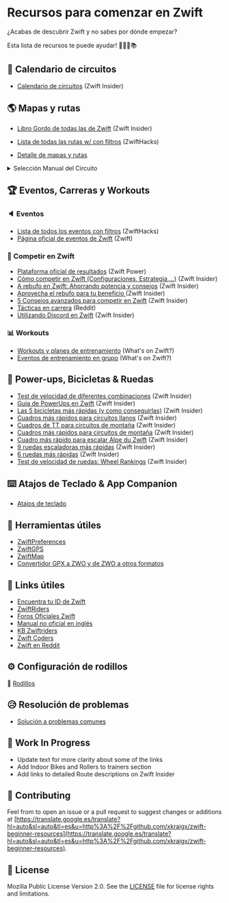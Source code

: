 # Recursos para comenzar en Zwift

¿Acabas de descubrir Zwift y no sabes por dónde empezar?

Esta lista de recursos te puede ayudar! 🚴🏻‍♂️📚

## 📆 Calendario de circuitos


- [Calendario de circuitos](https://translate.google.es/translate?hl=auto&sl=auto&tl=es&u=http%3A%2F%2Fzwiftinsider.com/schedule/) (Zwift Insider)
</details>

## :earth_americas: Mapas y rutas 
  - [Libro Gordo de todas las de Zwift](https://translate.google.es/translate?hl=auto&sl=auto&tl=es&u=http%3A%2F%2Fzwiftinsider.com/routes/) (Zwift Insider)

  - [Lista de todas las rutas w/ con filtros](https://translate.google.es/translate?hl=auto&sl=auto&tl=es&u=http%3A%2F%2Fzwifthacks.com/app/routes/) (ZwiftHacks)

  - [Detalle de mapas y rutas](maps.md)
  
  <details>
  <summary>Selección Manual del Circuito</summary>
  
  - [Con Zwift-Preferences](https://zwifthacks.com/zwift-preferences/)
  - [Editando prefs.xml](https://zwiftinsider.com/world-tag/)
  
  </details>
  
## 🏆 Eventos, Carreras y Workouts

### :speaker: Eventos

- [Lista de todos los eventos con filtros](https://translate.google.es/translate?hl=auto&sl=auto&tl=es&u=http%3A%2F%2Fzwifthacks.com/app/events/) (ZwiftHacks)
- [Página oficial de eventos de Zwift](https://translate.google.es/translate?hl=auto&sl=auto&tl=es&u=http%3A%2F%2Fzwift.com/events/) (Zwift)

### :checkered_flag: Competir en Zwift

- [Plataforma oficial de resultados](https://translate.google.es/translate?hl=auto&sl=auto&tl=es&u=http%3A%2F%2Fzwiftpower.com/) (Zwift Power)
- [Cómo competir en Zwift (Configuraciones, Estrategia,...)](https://translate.google.es/translate?hl=auto&sl=auto&tl=es&u=http%3A%2F%2Fzwiftinsider.com/how-to-race/) (Zwift Insider)
- [A rebufo en Zwift: Ahorrando potencia y consejos](https://translate.google.es/translate?hl=auto&sl=auto&tl=es&u=http%3A%2F%2Fzwiftinsider.com/zwift-drafting/) (Zwift Insider)
- [Aprovecha el rebufo para tu beneficio ](https://translate.google.es/translate?hl=auto&sl=auto&tl=es&u=http%3A%2F%2Fzwift.com/news/15937-zwift-how-to-use-the-draft-to-your-advantage) (Zwift Insider)
- [5 Consejos avanzados para competir en Zwift](https://translate.google.es/translate?hl=auto&sl=auto&tl=es&u=http%3A%2F%2Fzwiftinsider.com/5-advanced-zwift-racing-tips/) (Zwift Insider)
- [Tácticas en carrera](https://translate.google.es/translate?hl=auto&sl=auto&tl=es&u=http%3A%2F%2Fwww.reddit.com/r/Zwift/comments/df7s73/finished_my_first_race_excited_to_learn_more_race/) (Reddit)
- [Utilizando Discord en Zwift](https://translate.google.es/translate?hl=auto&sl=auto&tl=es&u=http%3A%2F%2Fzwiftinsider.com/using-discord) (Zwift Insider)

### :bar_chart: Workouts

- [Workouts y planes de entrenamiento](https://translate.google.es/translate?hl=auto&sl=auto&tl=es&u=http%3A%2F%2Fwhatsonzwift.com/workouts/) (What's on Zwift?)
- [Eventos de entrenamiento en grupo](https://translate.google.es/translate?hl=auto&sl=auto&tl=es&u=http%3A%2F%2Fwhatsonzwift.com/group-workouts/) (What's on Zwift?)

## 🍄 Power-ups, Bicicletas & Ruedas

- [Test de velocidad de diferentes combinaciones](https://translate.google.es/translate?hl=auto&sl=auto&tl=es&u=http%3A%2F%2Fzwiftinsider.com/category/tips/equipment/speed-tests/) (Zwift Insider)
- [Guia de PowerUps en Zwift](https://translate.google.es/translate?hl=auto&sl=auto&tl=es&u=http%3A%2F%2Fzwiftinsider.com/powerups/) (Zwift Insider)
- [Las 5 bicicletas más rápidas (y como conseguirlas)](https://translate.google.es/translate?hl=auto&sl=auto&tl=es&u=http%3A%2F%2Fzwiftinsider.com/5-fastest-bikes/) (Zwift Insider)
- [Cuadros más rápidos para circuitos llanos](https://translate.google.es/translate?hl=auto&sl=auto&tl=es&u=http%3A%2F%2Fzwiftinsider.com/fastest-frames/) (Zwift Insider)
- [Cuadros de TT para circuitos de montaña](https://translate.google.es/translate?hl=auto&sl=auto&tl=es&u=http%3A%2F%2Fzwiftinsider.com/fastest-tt-climbing-frames/) (Zwift Insider)
- [Cuadros más rápidos para  circuitos de montaña](https://translate.google.es/translate?hl=auto&sl=auto&tl=es&u=http%3A%2F%2Fzwiftinsider.com/fastest-bike-frames-for-climbing/) (Zwift Insider)
- [Cuadro más rápido para escalar Alpe du Zwift](https://translate.google.es/translate?hl=auto&sl=auto&tl=es&u=http%3A%2F%2Fzwiftinsider.com/fastest-bike-alpe/) (Zwift Insider)
- [9 ruedas escaladoras más rápidas](https://translate.google.es/translate?hl=auto&sl=auto&tl=es&u=http%3A%2F%2Fzwiftinsider.com/9-fastest-wheels-for-climbers/) (Zwift Insider)
- [6 ruedas más rápidas](https://translate.google.es/translate?hl=auto&sl=auto&tl=es&u=http%3A%2F%2Fzwiftinsider.com/fastest-wheelsets/) (Zwift Insider)
- [Test de velocidad de ruedas: Wheel Rankings](https://translate.google.es/translate?hl=auto&sl=auto&tl=es&u=http%3A%2F%2Fzwiftinsider.com/charts-wheels/) (Zwift Insider)

## ⌨️ Atajos de Teclado & App Companion

- [Atajos de teclado](https://translate.google.es/translate?hl=auto&sl=auto&tl=es&u=http%3A%2F%2Fzwiftinsider.com/keyboard-shortcuts/)

## 🔨 Herramientas útiles

- [ZwiftPreferences](https://translate.google.es/translate?hl=auto&sl=auto&tl=es&u=http%3A%2F%2Fzwifthacks.com/zwiftpref)
- [ZwiftGPS](https://translate.google.es/translate?hl=auto&sl=auto&tl=es&u=http%3A%2F%2Fwww.zwiftgps.com)
- [ZwiftMap](https://translate.google.es/translate?hl=auto&sl=auto&tl=es&u=http%3A%2F%2Fzwifthacks.com/zwiftmap/)
- [Convertidor GPX a ZWO y de ZWO a otros formatos](https://translate.google.es/translate?hl=auto&sl=auto&tl=es&u=http%3A%2F%2Fwhatsonzwift.com/convert/)

## 🔗 Links útiles

- [Encuentra tu ID de Zwift](https://translate.google.es/translate?hl=auto&sl=auto&tl=es&u=http%3A%2F%2Fzwiftinsider.com/find-your-zwift-user-id-2/)
- [ZwiftRiders](https://translate.google.es/translate?hl=auto&sl=auto&tl=es&u=http%3A%2F%2Fwww.facebook.com/groups/zwiftriders/)
- [Foros Oficiales Zwift](https://translate.google.es/translate?hl=auto&sl=auto&tl=es&u=http%3A%2F%2Fforums.zwift.com)
- [Manual no oficial en inglés](https://translate.google.es/translate?hl=auto&sl=auto&tl=es&u=http%3A%2F%2Ftitaniumgeek.com/zwift-user-manual-unofficial-running-updates/)
- [KB Zwiftriders](https://translate.google.es/translate?hl=auto&sl=auto&tl=es&u=http%3A%2F%2Fkb.zwiftriders.com/)
- [Zwift Coders](https://translate.google.es/translate?hl=auto&sl=auto&tl=es&u=http%3A%2F%2Fwww.facebook.com/groups/zwiftCoders/)
- [Zwift en Reddit](https://translate.google.es/translate?hl=auto&sl=auto&tl=es&u=http%3A%2F%2Fwww.reddit.com/r/Zwift/)

## ⚙️ Configuración de rodillos
 :wrench: [Rodillos](trainers.md)

## :disappointed_relieved: Resolución de problemas

- [Solución a problemas comunes](troubleshooting.md)

## 🚧 Work In Progress

- Update text for more clarity about some of the links
- Add Indoor Bikes and Rollers to trainers section
- Add links to detailed Route descriptions on Zwift Insider

## 🤝 Contributing

Feel from to open an issue or a pull request to suggest changes or additions at [https://translate.google.es/translate?hl=auto&sl=auto&tl=es&u=http%3A%2F%2Fgithub.com/xkraigx/zwift-beginner-resources](https://translate.google.es/translate?hl=auto&sl=auto&tl=es&u=http%3A%2F%2Fgithub.com/xkraigx/zwift-beginner-resources).

## 📝 License

Mozilla Public License Version 2.0. See the [LICENSE](LICENSE) file for license rights and limitations.
